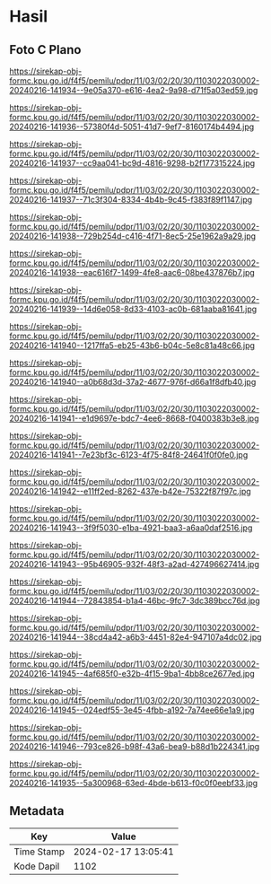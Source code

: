 # Hasil

## Foto C Plano

https://sirekap-obj-formc.kpu.go.id/f4f5/pemilu/pdpr/11/03/02/20/30/1103022030002-20240216-141934--9e05a370-e616-4ea2-9a98-d71f5a03ed59.jpg

https://sirekap-obj-formc.kpu.go.id/f4f5/pemilu/pdpr/11/03/02/20/30/1103022030002-20240216-141936--57380f4d-5051-41d7-9ef7-8160174b4494.jpg

https://sirekap-obj-formc.kpu.go.id/f4f5/pemilu/pdpr/11/03/02/20/30/1103022030002-20240216-141937--cc9aa041-bc9d-4816-9298-b2f177315224.jpg

https://sirekap-obj-formc.kpu.go.id/f4f5/pemilu/pdpr/11/03/02/20/30/1103022030002-20240216-141937--71c3f304-8334-4b4b-9c45-f383f89f1147.jpg

https://sirekap-obj-formc.kpu.go.id/f4f5/pemilu/pdpr/11/03/02/20/30/1103022030002-20240216-141938--729b254d-c416-4f71-8ec5-25e1962a9a29.jpg

https://sirekap-obj-formc.kpu.go.id/f4f5/pemilu/pdpr/11/03/02/20/30/1103022030002-20240216-141938--eac616f7-1499-4fe8-aac6-08be437876b7.jpg

https://sirekap-obj-formc.kpu.go.id/f4f5/pemilu/pdpr/11/03/02/20/30/1103022030002-20240216-141939--14d6e058-8d33-4103-ac0b-681aaba81641.jpg

https://sirekap-obj-formc.kpu.go.id/f4f5/pemilu/pdpr/11/03/02/20/30/1103022030002-20240216-141940--1217ffa5-eb25-43b6-b04c-5e8c81a48c66.jpg

https://sirekap-obj-formc.kpu.go.id/f4f5/pemilu/pdpr/11/03/02/20/30/1103022030002-20240216-141940--a0b68d3d-37a2-4677-976f-d66a1f8dfb40.jpg

https://sirekap-obj-formc.kpu.go.id/f4f5/pemilu/pdpr/11/03/02/20/30/1103022030002-20240216-141941--e1d9697e-bdc7-4ee6-8668-f0400383b3e8.jpg

https://sirekap-obj-formc.kpu.go.id/f4f5/pemilu/pdpr/11/03/02/20/30/1103022030002-20240216-141941--7e23bf3c-6123-4f75-84f8-24641f0f0fe0.jpg

https://sirekap-obj-formc.kpu.go.id/f4f5/pemilu/pdpr/11/03/02/20/30/1103022030002-20240216-141942--e11ff2ed-8262-437e-b42e-75322f87f97c.jpg

https://sirekap-obj-formc.kpu.go.id/f4f5/pemilu/pdpr/11/03/02/20/30/1103022030002-20240216-141943--3f9f5030-e1ba-4921-baa3-a6aa0daf2516.jpg

https://sirekap-obj-formc.kpu.go.id/f4f5/pemilu/pdpr/11/03/02/20/30/1103022030002-20240216-141943--95b46905-932f-48f3-a2ad-427496627414.jpg

https://sirekap-obj-formc.kpu.go.id/f4f5/pemilu/pdpr/11/03/02/20/30/1103022030002-20240216-141944--72843854-b1a4-46bc-9fc7-3dc389bcc76d.jpg

https://sirekap-obj-formc.kpu.go.id/f4f5/pemilu/pdpr/11/03/02/20/30/1103022030002-20240216-141944--38cd4a42-a6b3-4451-82e4-947107a4dc02.jpg

https://sirekap-obj-formc.kpu.go.id/f4f5/pemilu/pdpr/11/03/02/20/30/1103022030002-20240216-141945--4af685f0-e32b-4f15-9ba1-4bb8ce2677ed.jpg

https://sirekap-obj-formc.kpu.go.id/f4f5/pemilu/pdpr/11/03/02/20/30/1103022030002-20240216-141945--024edf55-3e45-4fbb-a192-7a74ee66e1a9.jpg

https://sirekap-obj-formc.kpu.go.id/f4f5/pemilu/pdpr/11/03/02/20/30/1103022030002-20240216-141946--793ce826-b98f-43a6-bea9-b88d1b224341.jpg

https://sirekap-obj-formc.kpu.go.id/f4f5/pemilu/pdpr/11/03/02/20/30/1103022030002-20240216-141935--5a300968-63ed-4bde-b613-f0c0f0eebf33.jpg


## Metadata

| Key        | Value               |
| ---------- | ------------------- |
| Time Stamp | 2024-02-17 13:05:41 |
| Kode Dapil | 1102                |



